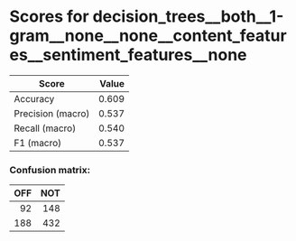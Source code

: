 # Scores for decision_trees__both__1-gram__none__none__content_features__sentiment_features__none
|      Score      |Value|
|-----------------|----:|
|Accuracy         |0.609|
|Precision (macro)|0.537|
|Recall (macro)   |0.540|
|F1 (macro)       |0.537|

### Confusion matrix:
|OFF|NOT|
|--:|--:|
| 92|148|
|188|432|
